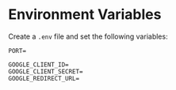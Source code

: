 # Environment Variables

Create a `.env` file and set the following variables:

```
PORT=

GOOGLE_CLIENT_ID=
GOOGLE_CLIENT_SECRET=
GOOGLE_REDIRECT_URL=
```
